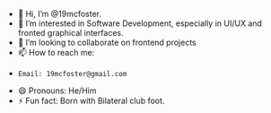 - 👋 Hi, I’m @19mcfoster.
- 👀 I’m interested in Software Development, especially in UI/UX and fronted graphical interfaces. 
- 💞️ I’m looking to collaborate on frontend projects
- 📫 How to reach me:
-     Email: 19mcfoster@gmail.com
- 😄 Pronouns: He/Him
- ⚡ Fun fact: Born with Bilateral club foot.

<!---
19mcfoster/19mcfoster is a ✨ special ✨ repository because its `README.md` (this file) appears on your GitHub profile.
You can click the Preview link to take a look at your changes.
--->
